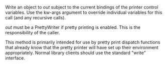 Write an object to *out* subject to the current bindings of the printer control 
variables. Use the kw-args argument to override individual variables for this call (and 
any recursive calls).

*out* must be a PrettyWriter if pretty printing is enabled. This is the responsibility
of the caller.

This method is primarily intended for use by pretty print dispatch functions that 
already know that the pretty printer will have set up their environment appropriately.
Normal library clients should use the standard "write" interface. 